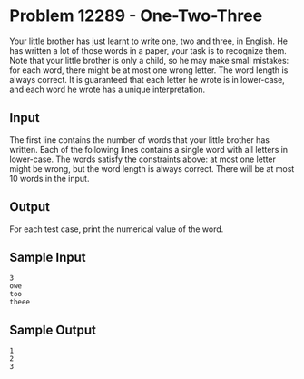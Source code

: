# Problem 12289 - One-Two-Three

Your little brother has just learnt to write one, two and three, in English. He has written a lot of those
words in a paper, your task is to recognize them. Note that your little brother is only a child, so he
may make small mistakes: for each word, there might be at most one wrong letter. The word length is
always correct. It is guaranteed that each letter he wrote is in lower-case, and each word he wrote has
a unique interpretation.

## Input

The first line contains the number of words that your little brother has written. Each of the following
lines contains a single word with all letters in lower-case. The words satisfy the constraints above: at
most one letter might be wrong, but the word length is always correct. There will be at most 10 words
in the input.

## Output

For each test case, print the numerical value of the word.

## Sample Input

```text
3
owe
too
theee
```

## Sample Output

```text
1
2
3
```

